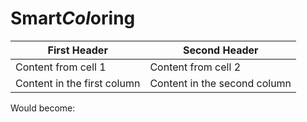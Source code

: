 # Smart*Col*oring
First Header | Second Header
------------ | -------------
Content from cell 1 | Content from cell 2
Content in the first column | Content in the second column

Would become:
